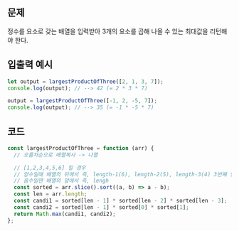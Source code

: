 ## 문제

정수를 요소로 갖는 배열을 입력받아 3개의 요소를 곱해 나올 수 있는 최대값을 리턴해야 한다.  

  

## 입출력 예시

```javascript
let output = largestProductOfThree([2, 1, 3, 7]);
console.log(output); // --> 42 (= 2 * 3 * 7)

output = largestProductOfThree([-1, 2, -5, 7]);
console.log(output); // --> 35 (= -1 * -5 * 7)
```

  

## 코드

```javascript
const largestProductOfThree = function (arr) {
  // 오름차순으로 배열복사 -> 나열

  // [1,2,3,4,5,6] 일 경우
  // 양수일때 배열의 뒤에서 즉, length-1(6), length-2(5), length-3(4) 3번째 인덱스의 요소까지 곱한다.
  // 음수일땐 배열의 앞에서 즉, lengh
  const sorted = arr.slice().sort((a, b) => a - b);
  const len = arr.length;
  const candi1 = sorted[len - 1] * sorted[len - 2] * sorted[len - 3];
  const candi2 = sorted[len - 1] * sorted[0] * sorted[1];
  return Math.max(candi1, candi2);
};
```

